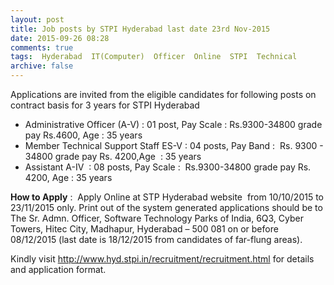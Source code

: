 ```yaml
---
layout: post
title: Job posts by STPI Hyderabad last date 23rd Nov-2015   
date: 2015-09-26 08:28
comments: true
tags:  Hyderabad  IT(Computer)  Officer  Online  STPI  Technical 
archive: false
---
```

Applications are invited from the eligible candidates for following posts on contract basis for 3 years for STPI Hyderabad 

- Administrative Officer (A-V) : 01 post, Pay Scale : Rs.9300-34800 grade pay Rs.4600, Age : 35 years
- Member Technical Support Staff ES-V : 04 posts, Pay Band :  Rs. 9300 - 34800 grade pay Rs. 4200,Age  : 35 years
- Assistant A-IV  : 08 posts, Pay Scale :  Rs.9300-34800 grade pay Rs. 4200, Age : 35 years

**How to Apply** :  Apply Online at STP Hyderabad website  from 10/10/2015 to 23/11/2015 only. Print out of the system generated applications should be to The Sr. Admn. Officer, Software Technology Parks of India, 6Q3, Cyber Towers, Hitec City, Madhapur, Hyderabad – 500 081 on or before 08/12/2015 (last date is 18/12/2015 from candidates of far-flung areas).

Kindly visit <http://www.hyd.stpi.in/recruitment/recruitment.html> for details and application format.
